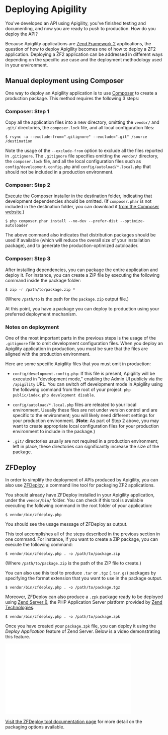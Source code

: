 Deploying Apigility
===================

You've developed an API using Apigility, you've finished testing and documenting, and now you are
ready to push to production. How do you deploy the API?

Because Apigility applications are [Zend Framework 2](http://framework.zend.com/) applications, the
question of how to deploy Apigility becomes one of how to deploy a ZF2 application. Deploying a ZF2
application can be addressed in different ways depending on the specific use case and the deployment
methodology used in your environment.

Manual deployment using Composer
--------------------------------

One way to deploy an Apigility application is to use [Composer](https://getcomposer.org) to create a
production package. This method requires the following 3 steps:

### Composer: Step 1

Copy all the application files into a new directory, omitting the `vendor/` and `.git/` directories,
the `composer.lock` file, and all local configuration files: 

```console
$ rsync -a --exclude-from=".gitignore" --exclude=".git" /source /destination
```

Note the usage of the `--exclude-from` option to exclude all the files reported in `.gitignore`.
The `.gitignore` file specifies omitting the `vendor/` directory, the `composer.lock` file, and all
the local configuration files such as `config/development.config.php` and
`config/autoload/*.local.php` that should not be included in a production environment.

### Composer: Step 2

Execute the Composer installer in the destination folder, indicating that development dependencies
should be omitted. (If `composer.phar` is not included in the destination folder, you can download
it [from the Composer website](https://getcomposer.org/composer.phar).)

```console
$ php composer.phar install --no-dev --prefer-dist --optimize-autoloader
```

The above command also indicates that distribution packages should be used if available (which will
reduce the overall size of your installation package), and to generate the production-optimized
autoloader.

### Composer: Step 3

After installing dependencies, you can package the entire application and deploy it. For instance,
you can create a ZIP file by executing the following command inside the package folder:

```console
$ zip -r /path/to/package.zip *
```

(Where `/path/to` is the path for the `package.zip` output file.)

At this point, you have a package you can deploy to production using your preferred deployment
mechanism.

### Notes on deployment

One of the most important parts in the previous steps is the usage of the `.gitignore` file to omit
development configuration files. When you deploy an Apigility application in production, you must be
sure that the files are aligned with the production environment.

Here are some specific Apigility files that you must omit in production:

- `config/development.config.php`: If this file is present, Apigility will be executed in
  "development mode," enabling the Admin UI publicly via the `/apigility` URL.  You can switch off
  development mode in Apigility using the following command from the root of your project: 
  `php public/index.php development disable`.

- `config/autoload/*.local.php` files are releated to your local environment.  Usually these files
  are not under version control and are specific to the environment; you will likely need different
  settings for your production environment. (**Note**: As part of Step 2 above, you may want to
  create appropriate local configuration files for your production environment to include in the
  package.)

- `.git/` directories usually are not required in a production environment; left in place, these
  directories can significantly increase the size of the package.


ZFDeploy
--------

In order to simplify the deployment of APIs produced by Apigility, you can also use
[ZFDeploy](https://github.com/zfcampus/zf-deploy), a command line tool for packaging ZF2
applications.

You should already have ZFDeploy installed in your Apigility application, under the `vendor/bin/`
folder. You can check if this tool is available executing the following command in the root
folder of your application:

```console
$ vendor/bin/zfdeploy.php
```

You should see the usage message of ZFDeploy as output.

This tool accomplishes all of the steps described in the previous section in one command. For
instance, if you want to create a ZIP package, you can execute the following command:

```console
$ vendor/bin/zfdeploy.php . -o /path/to/package.zip
```

(Where `/path/to/package.zip` is the path of the ZIP file to create.)

You can also use this tool to produce `.tar` or `.tgz` (`.tar.gz`) packages by specifying the format
extension that you want to use in the package output.

```console
$ vendor/bin/zfdeploy.php . -o /path/to/package.tgz
```

Moreover, ZFDeploy can also produce a `.zpk` package ready to be deployed using [Zend Server
6](http://www.zend.com/it/products/server/), the PHP Application Server platform provided by [Zend
Technologies](http://www.zend.com).

```console
$ vendor/bin/zfdeploy.php . -o /path/to/package.zpk
```

Once you have created your `package.zpk` file, you can deploy it using the *Deploy Application*
feature of Zend Server. Below is a video demonstrating this feature.

<iframe width="400" height="225" src="//www.youtube.com/embed/gA7VhHd_4Z8" frameborder="0"
allowfullscreen></iframe>

[Visit the ZFDeploy tool documentation page](/modules/zf-deploy.md) for more detail on the packaging options available.
